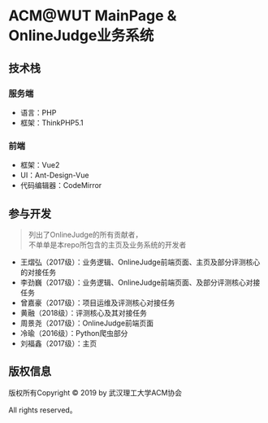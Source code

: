 ACM@WUT MainPage & OnlineJudge业务系统
===============

## 技术栈

### 服务端

- 语言：PHP
- 框架：ThinkPHP5.1

### 前端

- 框架：Vue2
- UI：Ant-Design-Vue
- 代码编辑器：CodeMirror

## 参与开发

> 列出了OnlineJudge的所有贡献者，  
> 不单单是本repo所包含的主页及业务系统的开发者  

- 王熠弘（2017级）：业务逻辑、OnlineJudge前端页面、主页及部分评测核心的对接任务  
- 李劲巍（2017级）：业务逻辑、OnlineJudge前端页面、及部分评测核心对接任务  
- 曾嘉豪（2017级）：项目运维及评测核心对接任务  
- 黄融（2018级）：评测核心及其对接任务  
- 周景尧（2017级）：OnlineJudge前端页面  
- 冷瑜（2016级）：Python爬虫部分  
- 刘福鑫（2017级）：主页  

## 版权信息

版权所有Copyright © 2019 by 武汉理工大学ACM协会

All rights reserved。
